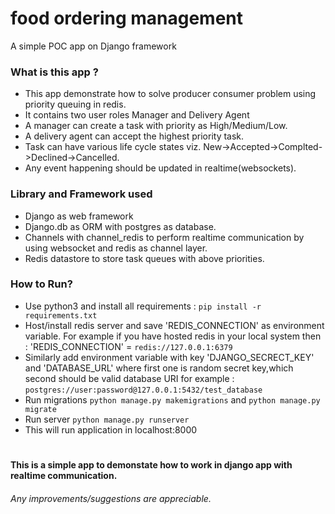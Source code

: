 # food ordering management 
A simple POC app on Django framework

### What is this app ?
- This app demonstrate how to solve producer consumer problem using priority queuing in redis.
- It contains two user roles Manager and Delivery Agent
- A manager can create a task with priority as High/Medium/Low.
- A delivery agent can accept the highest priority task.
- Task can have various life cycle states viz. New->Accepted->Complted->Declined->Cancelled.
- Any event happening should be updated in realtime(websockets).

### Library and Framework used
- Django as web framework
- Django.db as ORM with postgres as database.
- Channels with channel_redis to perform realtime communication by using websocket and redis as channel layer.
- Redis datastore to store task queues with above priorities.

### How to Run?
- Use python3 and install all requirements : `pip install -r requirements.txt`
- Host/install redis server and save 'REDIS_CONNECTION' as environment variable.
  For example if you have hosted redis in your local system then : 'REDIS_CONNECTION' = `redis://127.0.0.1:6379`
- Similarly add environment variable with key 'DJANGO_SECRECT_KEY' and 'DATABASE_URL' where first one is random secret key,which second should be valid database URI for example : `postgres://user:password@127.0.0.1:5432/test_database`
- Run migrations `python manage.py makemigrations` and `python manage.py migrate`
- Run server `python manage.py runserver`
- This will run application in localhost:8000

#

#### This is a simple app to demonstate how to work in django app with realtime communication.
###### Any improvements/suggestions are appreciable.
